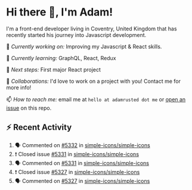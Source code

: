 # Hi there 👋, I'm Adam!

I'm a front-end developer living in Coventry, United Kingdom that has recently started his journey into Javascript development.

🔨 *Currently working on:* Improving my Javascript & React skills.

🌱 *Currently learning:* GraphQL, React, Redux

🎯 *Next steps:* First major React project

🤝 *Collaborations:* I'd love to work on a project with you! Contact me for more info!

📫 *How to reach me:* email me at `hello at adamrusted dot me` or [open an issue](https://github.com/adamrusted/adamrusted/issues/new) on this repo.

## :zap: Recent Activity
<!--START_SECTION:activity-->
1. 🗣 Commented on [#5332](https://github.com/simple-icons/simple-icons/issues/5332) in [simple-icons/simple-icons](https://github.com/simple-icons/simple-icons)
2. ❗️ Closed issue [#5331](https://github.com/simple-icons/simple-icons/issues/5331) in [simple-icons/simple-icons](https://github.com/simple-icons/simple-icons)
3. 🗣 Commented on [#5331](https://github.com/simple-icons/simple-icons/issues/5331) in [simple-icons/simple-icons](https://github.com/simple-icons/simple-icons)
4. ❗️ Closed issue [#5327](https://github.com/simple-icons/simple-icons/issues/5327) in [simple-icons/simple-icons](https://github.com/simple-icons/simple-icons)
5. 🗣 Commented on [#5327](https://github.com/simple-icons/simple-icons/issues/5327) in [simple-icons/simple-icons](https://github.com/simple-icons/simple-icons)
<!--END_SECTION:activity-->
